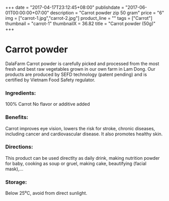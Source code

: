 +++
date = "2017-04-17T23:12:45+08:00"
publishdate = "2017-06-01T00:00:00+07:00"
description = "Carrot powder zip 50 gram"
price = "6"
img = ["carrot-1.jpg","carrot-2.jpg"]
product_line = ""
tags = ["Carrot"]
thumbnail = "carrot-1"
thumbnailX = 36.82
title = "Carrot powder (50g)"
+++

# Carrot powder

DalaFarm Carrot powder is carefully picked and processed from the most fresh and best raw vegetables 
grown in our own farm in Lam Dong. Our products are produced by SEFD technology (patent pending) and 
is certified by Vietnam Food Safety regulator.


### Ingredients: 
100% Carrot
No flavor or additive added

### Benefits: 
Carrot improves eye vision, lowers 
the risk for stroke, chronic diseases, 
including cancer and cardiovascular 
disease. It also promotes healthy skin. 

### Directions:  
This product can be used directlty as 
daily drink, making nutrition powder 
for baby, cooking as soup or gruel, 
making cake, beautifying (facial mask),...

### Storage: 
Below 25⁰C, avoid from direct sunlight.

